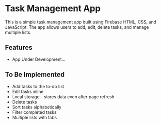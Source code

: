 # Task Management App

This is a simple task management app built using Firebase HTML, CSS, and JavaScript. The app allows users to add, edit, delete tasks, and manage multiple lists.

## Features

- App Under Development...

## To Be Implemented
- Add tasks to the to-do list
- Edit tasks inline
- Local storage - stores data even after page refresh
- Delete tasks
- Sort tasks alphabetically
- Filter completed tasks
- Multiple lists with tabs